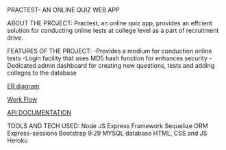 PRACTEST- AN ONLINE QUIZ WEB APP

ABOUT THE PROJECT:
Practest, an online quiz app, provides an effcient solution for conducting online 
tests at college level as a part of recruitment drive.

FEATURES OF THE PROJECT:
-Provides a medium for conduction online tests
-Login facility that uses MD5 hash function for enhances security
-Dedicated admin dashboard for creating new questions, tests and adding colleges to the database

[ER diagram](https://github.com/iamakanksha/QUIZ_TEST/blob/master/Blank%20ERD.png)

[Work Flow](https://github.com/iamakanksha/QUIZ_TEST/blob/master/Work%20flow.jpg)

[API DOCUMENTATION](https://www.getpostman.com/collections/dccd60951db896f53f9d)

TOOLS AND TECH USED:
Node JS
Express Framework
Sequelize ORM
Express-sessions
Bootstrap
9:29
MYSQL database
HTML, CSS and JS
Heroku



